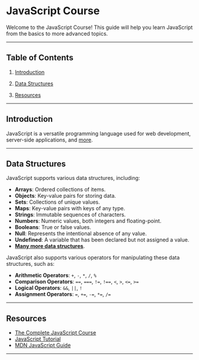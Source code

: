 # JavaScript Course

Welcome to the JavaScript Course! This guide will help you learn JavaScript from the basics to more advanced topics.

---

## Table of Contents

1. [Introduction](#introduction)

1. [Data Structures](#data-structures)

1. [Resources](#resources)

---

## Introduction

JavaScript is a versatile programming language used for web development, server-side applications, and [more](/00-Introduction/Intro.md).

---

## Data Structures

JavaScript supports various data structures, including:

- **Arrays**: Ordered collections of items.
- **Objects**: Key-value pairs for storing data.
- **Sets**: Collections of unique values.
- **Maps**: Key-value pairs with keys of any type.
- **Strings**: Immutable sequences of characters.
- **Numbers**: Numeric values, both integers and floating-point.
- **Booleans**: True or false values.
- **Null**: Represents the intentional absence of any value.
- **Undefined**: A variable that has been declared but not assigned a value.
- **[Many more data structures](https://developer.mozilla.org/en-US/docs/Web/JavaScript/Data_structures)**.

JavaScript also supports various operators for manipulating these data structures, such as:

- **Arithmetic Operators**: `+`, `-`, `*`, `/`, `%`
- **Comparison Operators**: `==`, `===`, `!=`, `!==`, `<`, `>`, `<=`, `>=`
- **Logical Operators**: `&&`, `||`, `!`
- **Assignment Operators**: `=`, `+=`, `-=`, `*=`, `/=`

---

## Resources

- [The Complete JavaScript Course](https://www.udemy.com/course/the-complete-javascript-course/?kw=the+complete+ja&src=sac&couponCode=CP130525BRGB)
- [JavaScript Tutorial](https://www.w3schools.com/Js/)
- [MDN JavaScript Guide](https://developer.mozilla.org/en-US/docs/Web/JavaScript/Guide)

---
